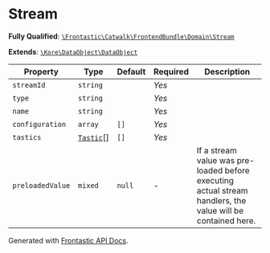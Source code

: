 #  Stream

**Fully Qualified**: [`\Frontastic\Catwalk\FrontendBundle\Domain\Stream`](../../../../src/php/FrontendBundle/Domain/Stream.php)

**Extends**: [`\Kore\DataObject\DataObject`](https://github.com/kore/DataObject)

Property|Type|Default|Required|Description
--------|----|-------|--------|-----------
`streamId` | `string` |  | *Yes* | 
`type` | `string` |  | *Yes* | 
`name` | `string` |  | *Yes* | 
`configuration` | `array` | `[]` | *Yes* | 
`tastics` | [`Tastic`](Tastic.md)[] | `[]` | *Yes* | 
`preloadedValue` | `mixed` | `null` | - | If a stream value was pre-loaded before executing actual stream handlers, the value will be contained here.

Generated with [Frontastic API Docs](https://github.com/FrontasticGmbH/apidocs).
